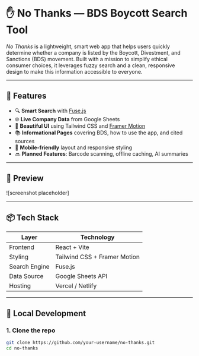 # ✋ No Thanks — BDS Boycott Search Tool

_No Thanks_ is a lightweight, smart web app that helps users quickly determine whether a company is listed by the Boycott, Divestment, and Sanctions (BDS) movement. Built with a mission to simplify ethical consumer choices, it leverages fuzzy search and a clean, responsive design to make this information accessible to everyone.

---

## 🚀 Features

- 🔍 **Smart Search** with [Fuse.js](https://fusejs.io/)
- 🌐 **Live Company Data** from Google Sheets
- 🎨 **Beautiful UI** using Tailwind CSS and [Framer Motion](https://www.framer.com/motion/)
- 📚 **Informational Pages** covering BDS, how to use the app, and cited sources
- 📱 **Mobile-friendly** layout and responsive styling
- 🔜 **Planned Features**: Barcode scanning, offline caching, AI summaries

---

## 📸 Preview

![screenshot placeholder]

---

## 📦 Tech Stack

| Layer         | Technology                          |
|---------------|--------------------------------------|
| Frontend      | React + Vite                         |
| Styling       | Tailwind CSS + Framer Motion         |
| Search Engine | Fuse.js                              |
| Data Source   | Google Sheets API                    |
| Hosting       | Vercel / Netlify                     |

---

## 🔧 Local Development

### 1. Clone the repo

```bash
git clone https://github.com/your-username/no-thanks.git
cd no-thanks